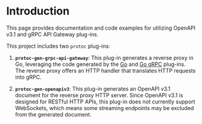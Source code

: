# Introduction

This page provides documentation and code examples for utilizing OpenAPI v3.1 and gRPC API Gateway plug-ins.

This project includes two `protoc` plug-ins:

1. **`protoc-gen-grpc-api-gateway`**: This plug-in generates a reverse proxy in Go, leveraging the code generated by the [Go](https://protobuf.dev/reference/go/go-generated/) and [Go gRPC](https://grpc.io/docs/languages/go/quickstart/) plug-ins. The reverse proxy offers an HTTP handler that translates HTTP requests into gRPC.

2. **`protoc-gen-openapiv3`**: This plug-in generates an OpenAPI v3.1 document for the reverse proxy HTTP server. Since OpenAPI v3.1 is designed for RESTful HTTP APIs, this plug-in does not currently support WebSockets, which means some streaming endpoints may be excluded from the generated document.

